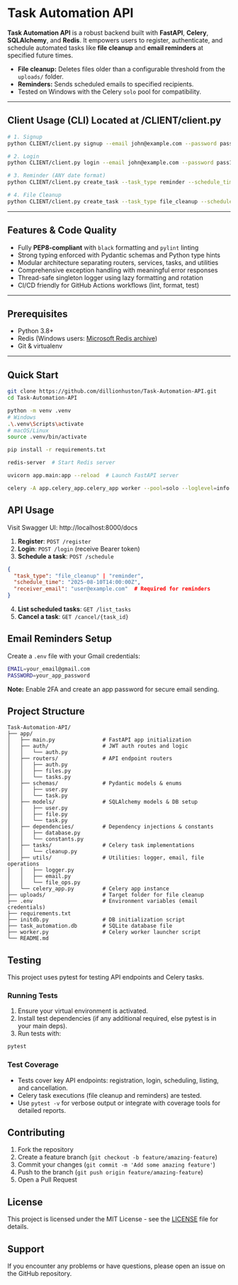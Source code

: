 # Task Automation API

**Task Automation API** is a robust backend built with **FastAPI**, **Celery**, **SQLAlchemy**, and **Redis**. It empowers users to register, authenticate, and schedule automated tasks like **file cleanup** and **email reminders** at specified future times.

- **File cleanup:** Deletes files older than a configurable threshold from the `uploads/` folder.  
- **Reminders:** Sends scheduled emails to specified recipients.  
- Tested on Windows with the Celery `solo` pool for compatibility.

---
## Client Usage (CLI) Located at /CLIENT/client.py
```bash
# 1. Signup
python CLIENT/client.py signup --email john@example.com --password pass123 --username john

# 2. Login
python CLIENT/client.py login --email john@example.com --password pass123

# 3. Reminder (ANY date format)
python CLIENT/client.py create_task --task_type reminder --schedule_time "tomorrow 7pm" --receiver_email john@example.com --title "Meeting!"

# 4. File Cleanup
python CLIENT/client.py create_task --task_type file_cleanup --schedule_time "Friday 2am" --title "Clean uploads/"
```
---

## Features & Code Quality

- Fully **PEP8-compliant** with `black` formatting and `pylint` linting  
- Strong typing enforced with Pydantic schemas and Python type hints  
- Modular architecture separating routers, services, tasks, and utilities  
- Comprehensive exception handling with meaningful error responses  
- Thread-safe singleton logger using lazy formatting and rotation  
- CI/CD friendly for GitHub Actions workflows (lint, format, test)

---

## Prerequisites

- Python 3.8+  
- Redis (Windows users: [Microsoft Redis archive](https://github.com/microsoftarchive/redis))  
- Git & virtualenv

---

## Quick Start

```bash
git clone https://github.com/dillionhuston/Task-Automation-API.git
cd Task-Automation-API

python -m venv .venv
# Windows
.\.venv\Scripts\activate
# macOS/Linux
source .venv/bin/activate

pip install -r requirements.txt

redis-server  # Start Redis server

uvicorn app.main:app --reload  # Launch FastAPI server

celery -A app.celery_app.celery_app worker --pool=solo --loglevel=info  # Start Celery worker
```

## API Usage

Visit Swagger UI: http://localhost:8000/docs

1. **Register**: `POST /register`
2. **Login**: `POST /login` (receive Bearer token)
3. **Schedule a task**: `POST /schedule`

```json
{
  "task_type": "file_cleanup" | "reminder",
  "schedule_time": "2025-08-10T14:00:00Z",
  "receiver_email": "user@example.com"  # Required for reminders
}
```

4. **List scheduled tasks**: `GET /list_tasks`
5. **Cancel a task**: `GET /cancel/{task_id}`

## Email Reminders Setup

Create a `.env` file with your Gmail credentials:

```bash
EMAIL=your_email@gmail.com
PASSWORD=your_app_password
```

**Note:** Enable 2FA and create an app password for secure email sending.

## Project Structure

```
Task-Automation-API/
├── app/
│   ├── main.py               # FastAPI app initialization
│   ├── auth/                 # JWT auth routes and logic
│   │   └── auth.py
│   ├── routers/              # API endpoint routers
│   │   ├── auth.py
│   │   ├── files.py
│   │   └── tasks.py
│   ├── schemas/              # Pydantic models & enums
│   │   ├── user.py
│   │   └── task.py
│   ├── models/               # SQLAlchemy models & DB setup
│   │   ├── user.py
│   │   ├── file.py
│   │   └── task.py
│   ├── dependencies/         # Dependency injections & constants
│   │   ├── database.py
│   │   └── constants.py
│   ├── tasks/                # Celery task implementations
│   │   └── cleanup.py
│   ├── utils/                # Utilities: logger, email, file operations
│   │   ├── logger.py
│   │   ├── email.py
│   │   └── file_ops.py
│   └── celery_app.py         # Celery app instance
├── uploads/                  # Target folder for file cleanup
├── .env                      # Environment variables (email credentials)
├── requirements.txt
├── initdb.py                 # DB initialization script
├── task_automation.db        # SQLite database file
├── worker.py                 # Celery worker launcher script
└── README.md
```

## Testing

This project uses pytest for testing API endpoints and Celery tasks.

### Running Tests

1. Ensure your virtual environment is activated.
2. Install test dependencies (if any additional required, else pytest is in your main deps).
3. Run tests with:

```bash
pytest
```

### Test Coverage

- Tests cover key API endpoints: registration, login, scheduling, listing, and cancellation.
- Celery task executions (file cleanup and reminders) are tested.
- Use `pytest -v` for verbose output or integrate with coverage tools for detailed reports.

## Contributing

1. Fork the repository
2. Create a feature branch (`git checkout -b feature/amazing-feature`)
3. Commit your changes (`git commit -m 'Add some amazing feature'`)
4. Push to the branch (`git push origin feature/amazing-feature`)
5. Open a Pull Request

## License

This project is licensed under the MIT License - see the [LICENSE](LICENSE) file for details.

## Support

If you encounter any problems or have questions, please open an issue on the GitHub repository.
